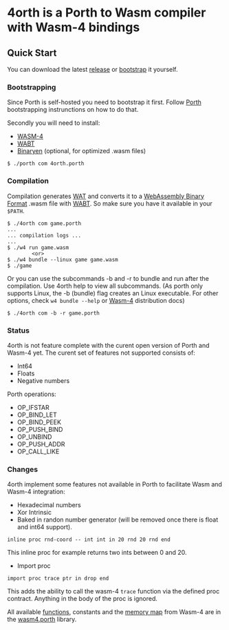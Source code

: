 # 4orth is a Porth to Wasm compiler with Wasm-4 bindings
## Quick Start

You can download the latest [release](https://github.com/FrankWPA/4orth/releases) or [bootstrap](https://github.com/FrankWPA/4orth#bootstrapping) it yourself.

### Bootstrapping

Since Porth is self-hosted you need to bootstrap it first. Follow [Porth](https://gitlab.com/tsoding/porth) bootstrapping instrunctions on how to do that.

Secondly you will need to install:
- [WASM-4](https://wasm4.org/)
- [WABT](https://github.com/WebAssembly/wabt)
- [Binaryen](https://github.com/WebAssembly/binaryen) (optional, for optimized .wasm files)

```console
$ ./porth com 4orth.porth
```

### Compilation

Compilation generates [WAT](https://developer.mozilla.org/en-US/docs/WebAssembly/Understanding_the_text_format) and converts it to a [WebAssembly Binary Format](https://webassembly.github.io/spec/core/binary/index.html) .wasm file with [WABT](https://developer.mozilla.org/en-US/docs/WebAssembly/Text_format_to_wasm). So make sure you have it available in your `$PATH`.

```console
$ ./4orth com game.porth
...
... compilation logs ...
...
$ ./w4 run game.wasm
        <or>
$ ./w4 bundle --linux game game.wasm
$ ./game
```

Or you can use the subcommands -b and -r to bundle and run after the compilation. Use 4orth help to view all subcommands. (As porth only supports Linux, the -b (bundle) flag creates an Linux executable. For other options, check `w4 bundle --help` or [Wasm-4](https://wasm4.org/docs/guides/distribution) distribution docs)

```console
$ ./4orth com -b -r game.porth
```

### Status

4orth is not feature complete with the curent open version of Porth and Wasm-4 yet. The curent set of features not supported consists of:

- Int64
- Floats
- Negative numbers

Porth operations:
- OP_IFSTAR
- OP_BIND_LET
- OP_BIND_PEEK
- OP_PUSH_BIND
- OP_UNBIND
- OP_PUSH_ADDR
- OP_CALL_LIKE

### Changes

4orth implement some features not available in Porth to facilitate Wasm and Wasm-4 integration:

- Hexadecimal numbers
- Xor Intrinsic
- Baked in randon number generator (will be removed once there is float and int64 support).
```porth
inline proc rnd-coord -- int int in 20 rnd 20 rnd end
```
This inline proc for example returns two ints between 0 and 20.

- Import proc
```porth
import proc trace ptr in drop end
```
This adds the ability to call the wasm-4 `trace` function via the defined proc contract. Anything in the body of the proc is ignored.

All available [functions](https://wasm4.org/docs/reference/functions), constants and the [memory map](https://wasm4.org/docs/reference/memory) from Wasm-4 are in the [wasm4.porth](./wasm4.porth) library.